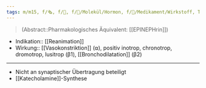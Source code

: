 ```yaml
---
tags: m/m15, f/🗞️, f/🧪, f/🧪/Molekül/Hormon, f/💊/Medikament/Wirkstoff, ToDo
---
```

> (Abstract::Pharmakologisches Äquivalent: [[EPINEPHrin]])
- Indikation:: [[Reanimation]]
- Wirkung:: [[Vasokonstriktion]] (⍺), positiv inotrop, chronotrop, dromotrop, lusitrop (β1), [[Bronchodilatation]] (β2)
---
- Nicht an synaptischer Übertragung beteiligt
- [[Katecholamine]]-Synthese
